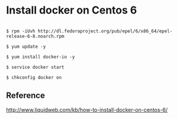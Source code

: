 # Install docker on Centos 6



```

$ rpm -iUvh http://dl.fedoraproject.org/pub/epel/6/x86_64/epel-release-6-8.noarch.rpm

$ yum update -y

$ yum install docker-io -y

$ service docker start

$ chkconfig docker on

```



## Reference

http://www.liquidweb.com/kb/how-to-install-docker-on-centos-6/



